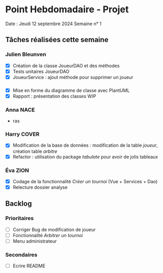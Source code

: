 # Point Hebdomadaire - Projet

Date : Jeudi 12 septembre 2024
Semaine n° 1

## Tâches réalisées cette semaine

### Julien Bleunven
- [x] Création de la classe JoueurDAO et des méthodes
- [x] Tests unitaires JoueurDAO
- [x] JoueurService : ajout méthode pour supprimer un joueur

### 
- [x] Mise en forme du diagramme de classe avec PlantUML
- [x] Rapport : présentation des classes WIP

### Anna NACE
- ras

### Harry COVER
- [x] Modification de la base de données : modification de la table *joueur*, création table *arbitre*
- [x] Refactor : utilisation du package *tabulate* pour avoir de jolis tableaux

### Éva ZION
- [x] Codage de la fonctionnalité *Créer un tournoi* (Vue + Services + Dao)
- [x] Relecture dossier analyse

## Backlog

### Prioritaires
- [ ] Corriger Bug de modification de joueur
- [ ] Fonctionnalité *Arbitrer un tournoi*
- [ ] Menu administrateur

### Secondaires
- [ ] Ecrire README
